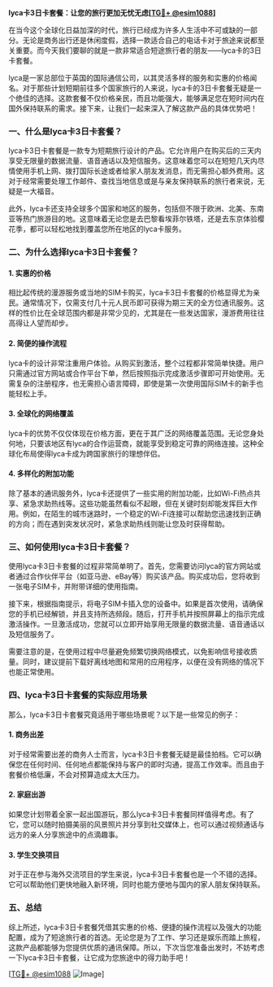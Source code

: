 **lyca卡3日卡套餐：让您的旅行更加无忧无虑[[TG💪+ @esim1088](https://t.me/s/esim1088)]**

在当今这个全球化日益加深的时代，旅行已经成为许多人生活中不可或缺的一部分。无论是商务出行还是休闲度假，选择一款适合自己的电话卡对于旅途来说都至关重要。而今天我们要聊的就是一款非常适合短途旅行者的朋友——lyca卡的3日卡套餐。

lyca是一家总部位于英国的国际通信公司，以其灵活多样的服务和实惠的价格闻名。对于那些计划短期前往多个国家旅行的人来说，lyca卡的3日卡套餐无疑是一个绝佳的选择。这款套餐不仅价格亲民，而且功能强大，能够满足您在短时间内在国外保持联系的需求。接下来，让我们一起来深入了解这款产品的具体优势吧！

### **一、什么是lyca卡3日卡套餐？**

lyca卡3日卡套餐是一款专为短期旅行设计的产品。它允许用户在购买后的三天内享受无限量的数据流量、语音通话以及短信服务。这意味着您可以在短短几天内尽情使用手机上网、拨打国际长途或者给家人朋友发消息，而无需担心额外费用。这对于经常需要处理工作邮件、查找当地信息或是与亲友保持联系的旅行者来说，无疑是一大福音。

此外，lyca卡还支持全球多个国家和地区的服务，包括但不限于欧洲、北美、东南亚等热门旅游目的地。这意味着无论您是去巴黎看埃菲尔铁塔，还是去东京体验樱花季，都可以轻松地找到覆盖您所在地区的lyca卡服务。

### **二、为什么选择lyca卡3日卡套餐？**

#### **1. 实惠的价格**
相比起传统的漫游服务或当地的SIM卡购买，lyca卡3日卡套餐的价格显得尤为亲民。通常情况下，仅需支付几十元人民币即可获得为期三天的全方位通讯服务。这样的性价比在全球范围内都是非常少见的，尤其是在一些发达国家，漫游费用往往高得让人望而却步。

#### **2. 简便的操作流程**
lyca卡的设计非常注重用户体验。从购买到激活，整个过程都非常简单快捷。用户只需通过官方网站或合作平台下单，然后按照指示完成激活步骤即可开始使用。无需复杂的注册程序，也无需担心语言障碍，即使是第一次使用国际SIM卡的新手也能轻松上手。

#### **3. 全球化的网络覆盖**
lyca卡的优势不仅仅体现在价格方面，更在于其广泛的网络覆盖范围。无论您身处何地，只要该地区有lyca的合作运营商，就能享受到稳定可靠的网络连接。这种全球化布局使得lyca卡成为跨国家旅行的理想伴侣。

#### **4. 多样化的附加功能**
除了基本的通讯服务外，lyca卡还提供了一些实用的附加功能，比如Wi-Fi热点共享、紧急求助热线等。这些功能虽然看似不起眼，但在关键时刻却能发挥巨大作用。例如，在陌生的城市迷路时，一个稳定的Wi-Fi连接可以帮助您迅速找到正确的方向；而在遇到突发状况时，紧急求助热线则能让您及时获得帮助。

### **三、如何使用lyca卡3日卡套餐？**

使用lyca卡3日卡套餐的过程非常简单明了。首先，您需要访问lyca的官方网站或者通过合作伙伴平台（如亚马逊、eBay等）购买该产品。购买成功后，您将收到一张电子SIM卡，并附带详细的使用指南。

接下来，根据指南提示，将电子SIM卡插入您的设备中。如果是首次使用，请确保您的手机已经解锁，并且支持所选频段。随后，打开手机并按照屏幕上的指示完成激活操作。一旦激活成功，您就可以立即开始享用无限量的数据流量、语音通话以及短信服务了。

需要注意的是，在使用过程中尽量避免频繁切换网络模式，以免影响信号接收质量。同时，建议提前下载好离线地图和常用的应用程序，以便在没有网络的情况下也能正常使用。

### **四、lyca卡3日卡套餐的实际应用场景**

那么，lyca卡3日卡套餐究竟适用于哪些场景呢？以下是一些常见的例子：

#### **1. 商务出差**
对于经常需要出差的商务人士而言，lyca卡3日卡套餐无疑是最佳拍档。它可以确保您在任何时间、任何地点都能保持与客户的即时沟通，提高工作效率。而且由于套餐价格低廉，不会对预算造成太大压力。

#### **2. 家庭出游**
如果您计划带着全家一起出国游玩，那么lyca卡3日卡套餐同样值得考虑。有了它，您可以随时拍摄美丽的风景照片并分享到社交媒体上，也可以通过视频通话与远方的亲人分享旅途中的点滴趣事。

#### **3. 学生交换项目**
对于正在参与海外交流项目的学生来说，lyca卡3日卡套餐也是一个不错的选择。它可以帮助他们更快地融入新环境，同时也能方便地与国内的家人朋友保持联系。

### **五、总结**

综上所述，lyca卡3日卡套餐凭借其实惠的价格、便捷的操作流程以及强大的功能配置，成为了短途旅行者的首选。无论您是为了工作、学习还是娱乐而踏上旅程，这款产品都能够为您提供优质的通讯保障。所以，下次当您准备出发时，不妨考虑一下lyca卡3日卡套餐，让它成为您旅途中的得力助手吧！

[[TG💪+ @esim1088](https://t.me/s/esim1088) ![Image](https://i.postimg.cc/4NQfJmqS/Snipaste-2025-05-13-00-14-12.png)]